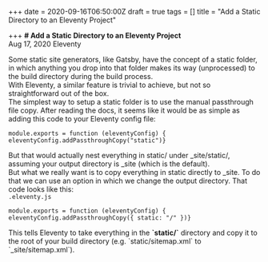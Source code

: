 +++
date = 2020-09-16T06:50:00Z
draft = true
tags = []
title = "Add a Static Directory to an Eleventy Project"

+++
**# Add a Static Directory to an Eleventy Project**  
Aug 17, 2020 Eleventy

Some static site generators, like Gatsby, have the concept of a static folder, in which anything you drop into that folder makes its way (unprocessed) to the build directory during the build process.  
With Eleventy, a similar feature is trivial to achieve, but not so straightforward out of the box.  
The simplest way to setup a static folder is to use the manual passthrough file copy. After reading the docs, it seems like it would be as simple as adding this code to your Eleventy config file:

    module.exports = function (eleventyConfig) { eleventyConfig.addPassthroughCopy("static")}

But that would actually nest everything in static/ under _site/static/, assuming your output directory is _site (which is the default).  
But what we really want is to copy everything in static directly to _site. To do that we can use an option in which we change the output directory. That code looks like this:  
`.eleventy.js`

    module.exports = function (eleventyConfig) { eleventyConfig.addPassthroughCopy({ static: "/" })}

This tells Eleventy to take everything in the **\`static/\`** directory and copy it to the root of your build directory (e.g. \`static/sitemap.xml\` to \`_site/sitemap.xml\`).

<!-- <dl> <dt>Definition list</dt> <dd>Is something people use sometimes.</dd>  
<dt>Markdown in HTML</dt> <dd>Does _not_ work **very** well. Use HTML <em>tags</em>.</dd></dl> -->